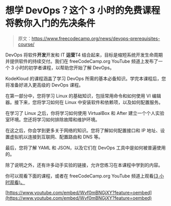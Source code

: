 # 想学 DevOps？这个 3 小时的免费课程将教你入门的先决条件

> 原文：<https://www.freecodecamp.org/news/devops-prerequisites-course/>

DevOps 将软件**开发**开发和 IT **运营**T4 结合起来，目标是缩短系统开发生命周期并提供软件的持续交付。我们在 freeCodeCamp.org YouTube 频道上发布了一个 3 小时的初学者课程，以帮助您开始了解 DevOps。

KodeKloud 的课程涵盖了学习 DevOps 所需的基本必备知识。学完本课程后，您将准备好进入更高级的 DevOps 课程。

在第一部分中，您将学习 Linux 的基础知识，包括常用命令和如何使用 VI 编辑器。接下来，您将学习如何在 Linux 中安装软件和依赖项，以及如何配置服务。

在学习了 Linux 之后，你将学习如何使用 VirtualBox 和 After 建立一个个人实验室环境。您还将学习如何排除故障和维护环境。

在这之后，你会学到更多关于网络的知识。您将了解如何配置接口和 IP 地址、设置虚拟机以连接到互联网、配置路由和 DNS 等。

最后，您将了解 YAML 和 JSON，以及它们在 DevOps 工具中是如何被普遍使用的。

除了说明之外，还有许多动手实验的链接，允许您练习在本课程中学到的内容。

你可以观看下面的课程，或者在 freeCodeCamp.org YouTube 频道上观看[(3 小时观看)。](https://youtu.be/Wvf0mBNGjXY)

[https://www.youtube.com/embed/Wvf0mBNGjXY?feature=oembed](https://www.youtube.com/embed/Wvf0mBNGjXY?feature=oembed)